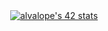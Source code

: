 <center><a href="https://github.com/JaeSeoKim/badge42"><center><img src="https://badge42.vercel.app/api/v2/clh549ncj001108l6yrtjotow/stats?cursusId=21&coalitionId=216" alt="alvalope's 42 stats" /></center></a></center>

<!--
**alvalope/alvalope** is a ✨ _special_ ✨ repository because its `README.md` (this file) appears on your GitHub profile.

Here are some ideas to get you started:

- 🔭 I’m currently working on ...
- 🌱 I’m currently learning ...
- 👯 I’m looking to collaborate on ...
- 🤔 I’m looking for help with ...
- 💬 Ask me about ...
- 📫 How to reach me: ...
- 😄 Pronouns: ...
- ⚡ Fun fact: ...
-->
